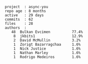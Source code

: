 

     project  : async-you
     repo age : 8 months
     active   : 29 days
     commits  : 62
     files    : 28
     authors  : 
        48	Bulkan Evcimen          77.4%
         8	jkbits1                 12.9%
         2	David McMullin          3.2%
         1	Zorigt Bazarragchaa     1.6%
         1	Nick Justice            1.6%
         1	Nathan Marley           1.6%
         1	Rodrigo Medeiros        1.6%

